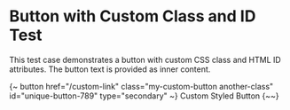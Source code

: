# Button with Custom Class and ID Test

This test case demonstrates a button with custom CSS class and HTML ID attributes.
The button text is provided as inner content.

{~ button href="/custom-link" class="my-custom-button another-class" id="unique-button-789" type="secondary" ~}
Custom Styled Button
{~~}